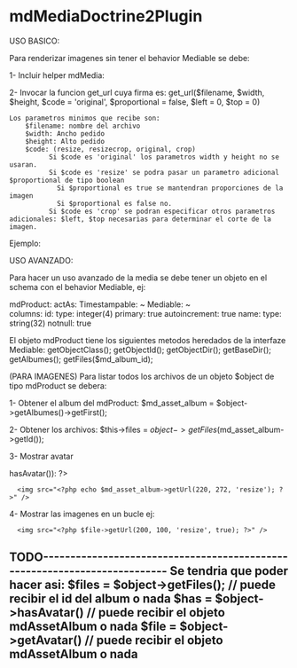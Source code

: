 mdMediaDoctrine2Plugin
======================

USO BASICO:

Para renderizar imagenes sin tener el behavior Mediable se debe:

1- Incluir helper mdMedia: <?php use_helper('mdMedia'); ?>

2- Invocar la funcion get_url cuya firma es: get_url($filename, $width, $height, $code = 'original', $proportional = false, $left = 0, $top = 0)
      
    Los parametros minimos que recibe son:
        $filename: nombre del archivo
        $width: Ancho pedido
        $height: Alto pedido
        $code: (resize, resizecrop, original, crop) 
              Si $code es 'original' los parametros width y height no se usaran.
              Si $code es 'resize' se podra pasar un parametro adicional $proportional de tipo boolean
                Si $proportional es true se mantendran proporciones de la imagen
                Si $proportional es false no.
              Si $code es 'crop' se podran especificar otros parametros adicionales: $left, $top necesarias para determinar el corte de la imagen.

Ejemplo:
<?php echo get_url('productos/archivo.jpg', 200, 100, 'resize'); ?>

USO AVANZADO:

Para hacer un uso avanzado de la media se debe tener un objeto en el schema con el behavior Mediable, ej:

mdProduct:
  actAs:
    Timestampable: ~
    Mediable: ~    
  columns:
    id:
      type: integer(4)
      primary: true
      autoincrement: true
    name:
      type: string(32)
      notnull: true

El objeto mdProduct tiene los siguientes metodos heredados de la interfaze Mediable:
  getObjectClass();
  getObjectId();
  getObjectDir();
  getBaseDir();
  getAlbumes();
  getFiles($md_album_id);

(PARA IMAGENES) Para listar todos los archivos de un objeto $object de tipo mdProduct se debera:

1- Obtener el album del mdProduct: $md_asset_album = $object->getAlbumes()->getFirst();

2- Obtener los archivos: $this->files = $object->getFiles($md_asset_album->getId());

3- Mostrar avatar
  <?php if($md_asset_album->hasAvatar()): ?>
      <img src="<?php echo $md_asset_album->getUrl(220, 272, 'resize'); ?>" />
  <?php endif; ?>

4- Mostrar las imagenes en un bucle ej:
  <?php foreach ($files as $file): ?>

      <img src="<?php $file->getUrl(200, 100, 'resize', true); ?>" />

  <?php endforeach ?>

TODO--------------------------------------------------------------------------
Se tendria que poder hacer asi:
$files = $object->getFiles(); // puede recibir el id del album o nada 
$has   = $object->hasAvatar() // puede recibir el objeto mdAssetAlbum o nada
$file  = $object->getAvatar() // puede recibir el objeto mdAssetAlbum o nada
------------------------------------------------------------------------------
